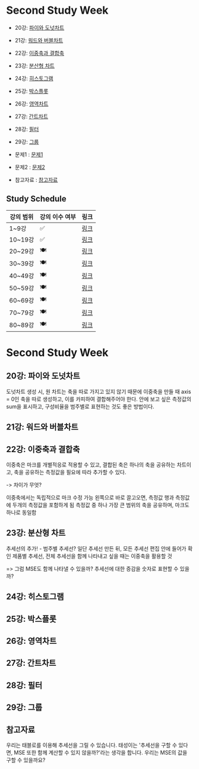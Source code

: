 # Second Study Week

- 20강: [파이와 도넛차트](#20강-파이와-도넛차트)

- 21강: [워드와 버블차트](#21강-워드와-버블차트)

- 22강: [이중축과 결합축](#22강-이중축과-결합축)

- 23강: [분산형 차트](#23강-분산형-차트)

- 24강: [히스토그램](#24강-히스토그램)

- 25강: [박스플롯](#25강-박스플롯)

- 26강: [영역차트](#26강-영역차트)

- 27강: [간트차트](#27강-간트차트)

- 28강: [필터](#28강-필터)

- 29강: [그룹](#29강-그룹)


- 문제1 : [문제1](#문제1)

- 문제2 : [문제2](#문제2)

- 참고자료 : [참고자료](#참고-자료)



## Study Schedule

| 강의 범위     | 강의 이수 여부 | 링크                                                                                                        |
|--------------|---------|-----------------------------------------------------------------------------------------------------------|
| 1~9강        |  ✅      | [링크](https://youtu.be/3ovkUe-TP1w?si=CRjj99Qm300unSWt)       |
| 10~19강      | ✅      | [링크](https://www.youtube.com/watch?v=AXkaUrJs-Ko&list=PL87tgIIryGsa5vdz6MsaOEF8PK-YqK3fz&index=75)       |
| 20~29강      | 🍽️      | [링크](https://www.youtube.com/watch?v=Qcl4l6p-gHM)      |
| 30~39강      | 🍽️      | [링크](https://www.youtube.com/watch?v=e6J0Ljd6h44&list=PL87tgIIryGsa5vdz6MsaOEF8PK-YqK3fz&index=55)       |
| 40~49강      | 🍽️      | [링크](https://www.youtube.com/watch?v=AXkaUrJs-Ko&list=PL87tgIIryGsa5vdz6MsaOEF8PK-YqK3fz&index=45)       |
| 50~59강      | 🍽️      | [링크](https://www.youtube.com/watch?v=AXkaUrJs-Ko&list=PL87tgIIryGsa5vdz6MsaOEF8PK-YqK3fz&index=35)       |
| 60~69강      | 🍽️      | [링크](https://www.youtube.com/watch?v=AXkaUrJs-Ko&list=PL87tgIIryGsa5vdz6MsaOEF8PK-YqK3fz&index=25)       |
| 70~79강      | 🍽️      | [링크](https://www.youtube.com/watch?v=AXkaUrJs-Ko&list=PL87tgIIryGsa5vdz6MsaOEF8PK-YqK3fz&index=15)       |
| 80~89강      | 🍽️      | [링크](https://www.youtube.com/watch?v=AXkaUrJs-Ko&list=PL87tgIIryGsa5vdz6MsaOEF8PK-YqK3fz&index=5)        |


<!-- 여기까진 그대로 둬 주세요-->
<!-- 이 안에 들어오는 텍스트는 주석입니다. -->

# Second Study Week

## 20강: 파이와 도넛차트
<!-- 파이와 도넛차트에 관해 배우게 된 점을 적어주세요 -->

도넛차트 생성 시, 원 차트는 축을 따로 가지고 있지 않기 때문에 이중축을 만들 때 axis = 0인 축을 따로 생성하고, 이를 카피하여 결합해주어야 한다.
안에 보고 싶은 측정값의 sum을 표시하고, 구성비율을 범주별로 표현하는 것도 좋은 방법이다.

## 21강: 워드와 버블차트
<!-- 워드와 버블차트에 관해 배우게 된 점을 적어주세요 -->

## 22강: 이중축과 결합축
<!-- 이중축과 결합축에 관해 배우게 된 점을 적어주세요 -->

이중축은 마크를 개별적응로 적용할 수 있고, 결합된 축은 하나의 축을 공유하는 차트이고, 축을 공유하는 측정값을 필요에 따라 추가할 수 있다.

-> 차이가 무엇?

이중축에서는 독립적으로 마크 수정 가능
왼쪽으로 바로 끌고오면, 측정값 행과 측정값에 두개의 측정값을 포함하게 됨
측정값 중 하나 가장 큰 범위의 축을 공유하며, 마크도 하나로 동일함

## 23강: 분산형 차트
<!-- 분산형 차트에 관해 배우게 된 점을 적어주세요 -->

추세선의 추가! - 범주별 추세선?
일단 추세선 만든 뒤, 모든 추세선 편집 안에 들어가 확인
제품별 추세선, 전체 추세선을 함께 나타내고 싶을 때는 이중축을 활용할 것

=> 그럼 MSE도 함께 나타낼 수 있을까? 추세선에 대한 증감을 숫자로 표현할 수 있을까?


## 24강: 히스토그램
<!-- 히스토그램에 관해 배우게 된 점을 적어주세요 -->



## 25강: 박스플롯
<!-- 박스플롯에 관해 배우게 된 점을 적어주세요 -->

## 26강: 영역차트
<!-- 영역차트에 관해 배우게 된 점을 적어주세요 -->

## 27강: 간트차트
<!-- 간트차트에 관해 배우게 된 점을 적어주세요 -->

## 28강: 필터
<!-- 필터에 관해 배우게 된 점을 적어주세요 -->

## 29강: 그룹
<!-- 그룹에 관해 배우게 된 점을 적어주세요 -->

## 참고자료

우리는 태블로를 이용해 추세선을 그릴 수 있습니다. 태성이는 '추세선을 구할 수 있다면, MSE 또한 함께 계산할 수 있지 않을까?'라는 생각을 합니다. 우리는 MSE의 값을 구할 수 있을까요? 